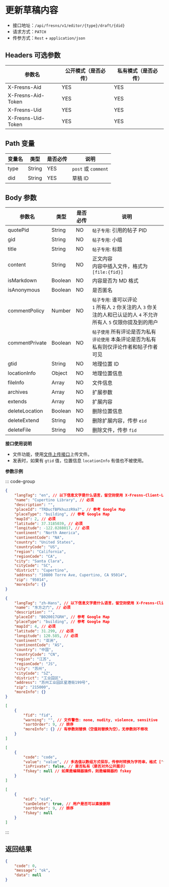 # 更新草稿内容

- 接口地址：`/api/fresns/v1/editor/{type}/draft/{did}`
- 请求方式：`PATCH`
- 传参方式：`Rest` + `application/json`

## Headers 可选参数

| 参数名 | 公开模式（是否必传） | 私有模式（是否必传） |
| --- | --- | --- |
| X-Fresns-Aid | YES | YES |
| X-Fresns-Aid-Token | YES | YES |
| X-Fresns-Uid | YES | YES |
| X-Fresns-Uid-Token | YES | YES |

## Path 变量

| 变量名 | 类型 | 是否必传 | 说明 |
| --- | --- | --- | --- |
| type | String | YES | `post` 或 `comment` |
| did | String | YES | 草稿 ID |

## Body 参数

| 参数名 | 类型 | 是否必传 | 说明 |
| --- | --- | --- | --- |
| quotePid | String | NO | `帖子专用`: 引用的帖子 PID |
| gid | String | NO | `帖子专用`: 小组 |
| title | String | NO | `帖子专用`: 标题 |
| content | String | NO | 正文内容<br>内容中插入文件，格式为 `[file:{fid}]` |
| isMarkdown | Boolean | NO | 内容是否为 MD 格式 |
| isAnonymous | Boolean | NO | 是否匿名 |
| commentPolicy | Number | NO | `帖子专用`: 谁可以评论<br>`1` 所有人 `2` 你关注的人 `3` 你关注的人和已认证的人 `4` 不允许所有人 `5` 仅限你提及到的用户 |
| commentPrivate | Boolean | NO | `帖子使用` 所有评论是否为私有<br>`评论使用` 本条评论是否为私有<br>私有则仅评论作者和帖子作者可见 |
| gtid | String | NO | 地理位置 ID |
| locationInfo | Object | NO | 地理位置信息 |
| fileInfo | Array | NO | 文件信息 |
| archives | Array | NO | 扩展参数 |
| extends | Array | NO | 扩展内容 |
| deleteLocation | Boolean | NO | 删除位置信息 |
| deleteExtend | String | NO | 删除扩展内容，传参 `eid` |
| deleteFile | String | NO | 删除文件，传参 `fid` |

**接口使用说明**

- 文件功能，使用[文件上传接口](../common/file-upload.md)上传文件。
- 发表时，如果有 `gtid` 值，位置信息 `locationInfo` 有值也不被使用。

**参数示例**

::: code-group
```json [位置信息示例: en]
{
    "langTag": "en", // 以下信息文字是什么语言，留空则使用 X-Fresns-Client-Lang-Tag
    "name": "Cupertino Library", // 必须
    "description": "",
    "placeId": "TRDucfBPkhuzzR9a7", // 参考 Google Map
    "placeType": "building", // 参考 Google Map
    "mapId": 2, // 必须
    "latitude": 37.3185039, // 必须
    "longitude": -122.0288017, // 必须
    "continent": "North America",
    "continentCode": "NA",
    "country": "United States",
    "countryCode": "US",
    "region": "California",
    "regionCode": "CA",
    "city": "Santa Clara",
    "cityCode": "SC",
    "district": "Cupertino",
    "address": "10800 Torre Ave, Cupertino, CA 95014",
    "zip": "95014",
    "moreInfo": {}
}
```

```json [位置信息示例: zh-Hans]
{
    "langTag": "zh-Hans", // 以下信息文字是什么语言，留空则使用 X-Fresns-Client-Lang-Tag
    "name": "东方之门", // 必须
    "description": "",
    "placeId": "B020017GRH", // 参考 Google Map
    "placeType": "building", // 参考 Google Map
    "mapId": 4, // 必须
    "latitude": 31.299, // 必须
    "longitude": 120.585, // 必须
    "continent": "亚洲",
    "continentCode": "AS",
    "country": "中国",
    "countryCode": "CN",
    "region": "江苏",
    "regionCode": "JS",
    "city": "苏州",
    "cityCode": "SZ",
    "district": "工业园区",
    "address": "苏州工业园区星港街199号",
    "zip": "215000",
    "moreInfo": {}
}
```

```json [文件信息]
[
    {
        "fid": "fid",
        "warning": "", // 文件警告: none, nudity, violence, sensitive
        "sortOrder": 9, // 排序
        "moreInfo": {} // 有参数则替换（空值则替换为空），无参数则不修改
    }
]
```

```json [扩展参数示例]
[
    {
        "code": "code",
        "value": "value", // 多选值以数组方式保存，传参时转换为字符串，格式 ["值","值"]
        "isPrivate": false, // 是否私有（是否对外公开展示）
        "fskey": null // 如果是编辑器插件，则是编辑器的 fskey
    }
]
```

```json [扩展内容示例]
[
    {
        "eid": "eid",
        "canDelete": true, // 用户是否可以直接删除
        "sortOrder": 9, // 排序
        "fskey": null
    }
]
```
:::

## 返回结果

```json
{
    "code": 0,
    "message": "ok",
    "data": null
}
```
